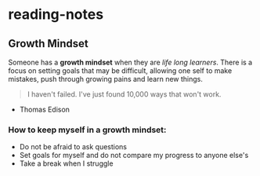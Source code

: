 # reading-notes

## Growth Mindset
Someone has a **growth mindset** when they are *life long learners*. There is a focus on setting goals that may be difficult, allowing one self to make mistakes, push through growing pains and learn new things.

> I haven't failed. I've just found 10,000 ways that won't work.
- Thomas Edison

### How to keep myself in a growth mindset:
- Do not be afraid to ask questions
- Set goals for myself and do not compare my progress to anyone else's
- Take a break when I struggle
